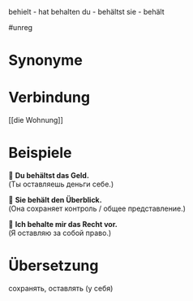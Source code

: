 behielt - hat behalten
du - behältst
sie - behält

#unreg
# Synonyme

# Verbindung 
[[die Wohnung]]

# Beispiele
🔹 **Du behältst das Geld.**  
(Ты оставляешь деньги себе.)

🔹 **Sie behält den Überblick.**  
(Она сохраняет контроль / общее представление.)

🔹 **Ich behalte mir das Recht vor.**  
(Я оставляю за собой право.)
# Übersetzung
сохранять, оставлять (у себя)